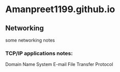 # Amanpreet1199.github.io

## Networking

some networking notes
### TCP/IP applications notes:

Domain Name System
E-mail
File Transfer Protocol